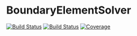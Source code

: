 # BoundaryElementSolver

[![Build Status](https://github.com/HPMolSim/BoundaryElementSolver.jl/actions/workflows/CI.yml/badge.svg?branch=main)](https://github.com/HPMolSim/BoundaryElementSolver.jl/actions/workflows/CI.yml?query=branch%3Amain)
[![Build Status](https://app.travis-ci.com/HPMolSim/BoundaryElementSolver.jl.svg?branch=main)](https://app.travis-ci.com/HPMolSim/BoundaryElementSolver.jl)
[![Coverage](https://codecov.io/gh/HPMolSim/BoundaryElementSolver.jl/branch/main/graph/badge.svg)](https://codecov.io/gh/HPMolSim/BoundaryElementSolver.jl)
